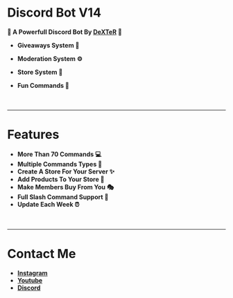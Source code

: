 
# **Discord Bot V14**


****🎉 A Powerfull Discord Bot By [DeXTeR](https://discord.com/users/1034605437435248662) 🎉****

- **Giveaways System 🎊**

- **Moderation System ⚙**

- **Store System 🛒**

- **Fun Commands 🎈**

ㅤ
***
# **Features**

- **More Than 70 Commands 💻**
- **Multiple Commands Types 🎄**
- **Create A Store For Your Server ✨**
- **Add Products To Your Store 🛒**
- **Make Members Buy From You 🎭**
- **Full Slash Command Support 🔮**
- **Update Each Week ⏰**

ㅤ
***
# **Contact Me**

- ****[Instagram](https://www.instagram.com/gr_dexter)****
- ****[Youtube](https://www.youtube.com/@SZDeXTeR)****
- ****[Discord](https://www.discord.com/users/1034605437435248662)****
